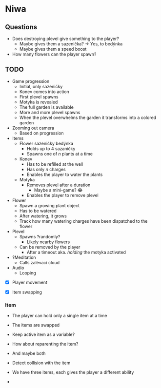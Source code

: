 # Niwa

## Questions
- Does destroying plevel give something to the player?
  - Maybe gives them a sazenička? -> Yes, to bedýnka
  - Maybe gives them a speed boost
- How many flowers can the player spawn?

## TODO
- Game progression
  - Initial, only sazeničky
  - Konev comes into action
  - First plevel spawns
  - Motyka is revealed
  - The full garden is available
  - More and more plevel spawns
  - When the plevel overwhelms the garden it transforms into a colored garden
- Zooming out camera
  - Based on progression
- Items
  - Flower sazeničky bedýnka
    - Holds up to 4 sazaničky
    - Spawns one of _n_ plants at a time
  - Konev
    - Has to be refilled at the well
    - Has only _n_ charges
    - Enables the player to water the plants
  - Motyka
    - Removes plevel after a duration
      - Maybe a mini-game? 😂
    - Enables the player to remove plevel
- Flower
  - Spawn a growing plant object
  - Has to be watered
  - After watering, it grows
  - Track how many watering charges have been dispatched to the flower
- Plevel
  - Spawns ?randomly?
    - Likely nearby flowers
  - Can be removed by the player
    - After a timeout aka. _holding_ the motyka activated
- ?Meditation
  - Calls zalévací cloud
- Audio
  - Looping
- [x] Player movement
- [x] Item swapping


### Item
- The player can hold only a single item at a time
- The items are swapped

- Keep active item as a variable?
- How about reparenting the item?
- And maybe both
- Detect collision with the item

- We have three items, each gives the player a different ability
- 
